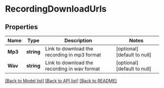 # RecordingDownloadUrls

## Properties
Name | Type | Description | Notes
------------ | ------------- | ------------- | -------------
**Mp3** | **string** | Link to download the recording in mp3 format | [optional] [default to null]
**Wav** | **string** | Link to download the recording in wav format | [optional] [default to null]

[[Back to Model list]](../README.md#documentation-for-models) [[Back to API list]](../README.md#documentation-for-api-endpoints) [[Back to README]](../README.md)

